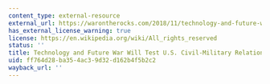 ```yaml
---
content_type: external-resource
external_url: https://warontherocks.com/2018/11/technology-and-future-war-will-test-u-s-civil-military-relations/
has_external_license_warning: true
license: https://en.wikipedia.org/wiki/All_rights_reserved
status: ''
title: Technology and Future War Will Test U.S. Civil-Military Relations
uid: ff764d28-ba35-4ac3-9d32-d162b4f5b2c2
wayback_url: ''
---
```

